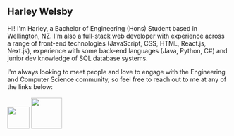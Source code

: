 

## Harley Welsby
Hi! I'm Harley, a Bachelor of Engineering (Hons) Student based in Wellington, NZ. I'm also a full-stack web developer with experience across a range of front-end technologies (JavaScript, CSS, HTML, React.js, Next.js), experience with some back-end languages (Java, Python, C#) and junior dev knowledge of SQL database systems.

I'm always looking to meet people and love to engage with the Engineering and Computer Science community, so feel free to reach out to me at any of the links below:
<br/><br/>
<a href="https://www.linkedin.com/in/harleywelsby/" target="_blank"><img src="https://upload.wikimedia.org/wikipedia/commons/thumb/c/ca/LinkedIn_logo_initials.png/768px-LinkedIn_logo_initials.png" width=50 height=50/><a/>
<a href="mailto:harleywelsby9@gmail.com" target="_blank"><img src="https://upload.wikimedia.org/wikipedia/commons/thumb/8/8c/Gmail_Icon_%282013-2020%29.svg/2048px-Gmail_Icon_%282013-2020%29.svg.png" width=70 height=70/><a/>
 
<!--
**harleywelsby/harleywelsby** is a ✨ _special_ ✨ repository because its `README.md` (this file) appears on your GitHub profile.

Here are some ideas to get you started:

- 🔭 I’m currently working on ...
- 🌱 I’m currently learning ...
- 👯 I’m looking to collaborate on ...
- 🤔 I’m looking for help with ...
- 💬 Ask me about ...
- 📫 How to reach me: ...
- 😄 Pronouns: ...
- ⚡ Fun fact: ...
-->
